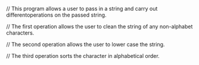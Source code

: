 // This program allows a user to pass in a string and carry out differentoperations on the passed string. 

// The first operation allows the user to clean the string of any non-alphabet characters. 

// The second operation allows the user to lower case the string. 

// The third operation sorts the character in alphabetical order.
